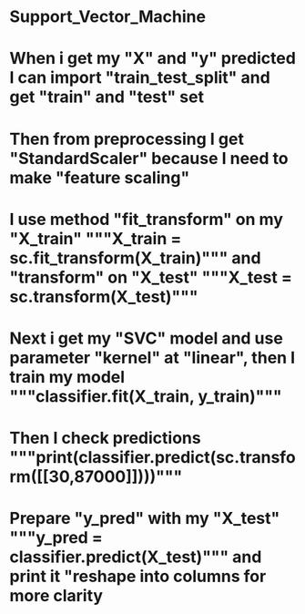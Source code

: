 # Support_Vector_Machine
# When i get my "X" and "y" predicted I can import "train_test_split" and get "train" and "test" set 
# Then from preprocessing I get "StandardScaler" because I need to make "feature scaling"
# I use method "fit_transform" on my "X_train" """X_train = sc.fit_transform(X_train)""" and "transform" on "X_test" """X_test = sc.transform(X_test)"""
# Next i get my "SVC" model and use parameter "kernel" at "linear", then I train my model """classifier.fit(X_train, y_train)"""
# Then I check predictions """print(classifier.predict(sc.transform([[30,87000]])))"""
# Prepare "y_pred" with my "X_test" """y_pred = classifier.predict(X_test)""" and print it "reshape into columns for more clarity

